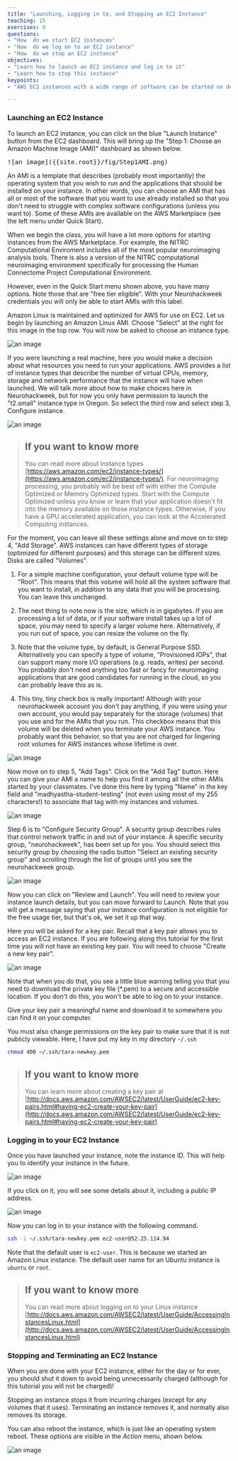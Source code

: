 ```yaml
---
title: "Launching, Logging in to, and Stopping an EC2 Instance"
teaching: 15 
exercises: 0 
questions:
- "How  do we start EC2 instances"
- "How  do we log on to an EC2 instance"
- "How  do we stop an EC2 instance"
objectives: 
- "Learn how to launch an EC2 instance and log in to it"
- "Learn how to stop this instance"
keypoints: 
- "AWS EC2 instances with a wide range of software can be started on demand"

---
```



### Launching an EC2 Instance

To launch an EC2 instance, you can click on the blue "Launch Instance"
button from the EC2 dashboard. This will bring up the "Step 1: Choose
an Amazon Machine Image (AMI)" dashboard as shown below.

<kbd>
![an image]({{site.root}}/fig/Step1AMI.png)
</kbd>

An AMI is a template that describes (probably most importantly) the
operating system that you wish to run and the applications that should
be installed on your instance. In other words, you can choose an AMI
that has all or most of the software that you want to use already
installed so that you don't need to struggle with complex software
configurations (unless you want to). Some of these AMIs are available
on the AWS Marketplace (see the left menu under Quick Start).

When we begin the class, you will have a lot more options for starting
instances from the AWS Marketplace. For example, the NITRC
Computational Enviroment includes all of the most popular neuroimaging
analysis tools. There is also a version  of the NITRC computational
neuroimaging environment specifically for processing the
Human Connectome Project Computational Environment. 

However, even in the Quick Start menu shown above, you have many
options. Note those that are "free tier eligible". With your
Neurohackweek credentials you will only be able to start AMIs with
this label.

Amazon Linux is maintained and optimized for AWS for use on EC2. Let
us begin by launching an Amazon Linux AMI. Choose "Select" at the
right for this image in the top row. You will now be asked to choose
an instance type.

![an image]({{site.root}}/fig/Step1AMI.png)

If you were launching a real machine, here you would make a decision
about what resources you need to run your applications. AWS provides a
list of instance types that describe the number of virtual CPUs,
memory, storage and network performance that the instance will have
when launched. We will talk more about how to make choices here in
Neurohackweek, but for now you only have permission to launch the
"t2.small" instance type in Oregon. So select the third row and
select step 3, Configure instance. 

![an image]({{site.root}}/fig/Step2Type.png)

>## If you want to know more 
>You can read more about instance types 
>[https://aws.amazon.com/ec2/instance-types/](https://aws.amazon.com/ec2/instance-types/).
>For neuroimaging processing, you probably will be best off with
>either the Compute Optimized or Memory Optimized types. Start with
>the Compute Optimized unless you know or learn that your application
>doesn't fit into the memory available on those instance
>types. Otherwise, if you have a GPU accelerated application, you can
>look at the Accelerated Computing instances.


For the moment, you can leave all these settings alone and move on to
step 4, "Add Storage". AWS instances can have different types of
storage (optimized for different purposes) and this storage can be
different sizes. Disks are called "Volumes". 

1. For a simple machine configuration, your default volume type will
   be "Root". This means that this volume will hold all the system
   software that you want to install, in addition to any data that you
   will be processing. You can leave this unchanged.

2. The next thing to note now is the size, which is in
   gigabytes. If you are processing a lot of data, or if your software
   install takes up a lot of space, you may need to specify a larger
   volume here. Alternatively, if you run out of space, you can resize
   the volume on the fly.

3. Note that the volume type, by default, is General Purpose
   SSD. Alternatively you can specify a type of volume, "Provisioned
   IOPs", that can support many more I/O operations (e.g. reads,
   writes) per second. You probably don't need anything too fast or
   fancy for neuroimaging applications that are good candidates for
   running in the cloud, so you can probably leave this as is.

4. This tiny, tiny check box is really important! Although with your
   neurohackweek account you don't pay anything, if you were using
   your own account, you would pay separately for the storage
   (volumes) that you use and for the AMIs that you run. This checkbox
   means that this volume will be deleted when you terminate your AWS
   instance. You probably want this behavior, so that you are not
   charged for lingering root volumes for AWS instances whose lifetime
   is over.

![an image]({{site.root}}/fig/Step4Storage.png)

Now move on to step 5, "Add Tags". Click on the "Add Tag" button.
Here you can give your AMI a name to help you find it among all the
other AMIs started by your classmates. I've done this here by typing
"Name" in the key field and "madhyastha-student-testing" (not even
using most of my 255 characters!) to associate that tag with my
instances and volumes.

![an image]({{site.root}}/fig/Step5Tags.png)

Step 6 is to "Configure Security Group". A security group describes
rules that control network traffic in and out of your instance. A
specific security group, "neurohackweek", has been set up for you. You
should select this security group by choosing the radio button "Select
an existing security group" and scrolling through the list of groups
until you see the neurohackweek group.

![an image]({{site.root}}/fig/Step6SecurityGroup.png)

Now you can click on "Review and Launch".
You will need to review your instance launch details, but you can move
forward to Launch. Note that you will get a message saying that your
instance configuration is not eligible for the free usage tier, but
that's ok, we set it up that way.

Here you will be asked for a key pair. Recall that a key pair allows
you to access an EC2 instance. If you are following along this
tutorial for the first time you will not have an existing key
pair. You will need to choose "Create a new key pair".

![an image]({{site.root}}/fig/KeyPair.png)

Note that when you do that, you see a little blue warning telling you
that you need to download the private key file (*.pem) to a secure and
accessible location. If you don't do this, you won't be able to log on
to your instance.

Give your key pair a meaningful name  and download it to somewhere you
can find it on your computer.

You must also change permissions on the key pair to make sure that it
is not publicly viewable. Here, I have put my key in my directory `~/.ssh`

```bash
chmod 400 ~/.ssh/tara-newkey.pem
```
>## If you want to know more
> You can learn more about creating a key pair at
>[http://docs.aws.amazon.com/AWSEC2/latest/UserGuide/ec2-key-pairs.html#having-ec2-create-your-key-pair](http://docs.aws.amazon.com/AWSEC2/latest/UserGuide/ec2-key-pairs.html#having-ec2-create-your-key-pair)

### Logging in to your EC2 Instance

Once you have launched your instance, note the instance ID. This will
help you to identify your instance in the future. 

![an image]({{site.root}}/fig/InstanceID.png)

If you click on it, 
you will see some details about it, including a public IP address. 

![an image]({{site.root}}/fig/IPAddress.png)

Now you can log in to your instance with the following command.

```bash
ssh -i ~/.ssh/tara-newkey.pem ec2-user@52.25.114.94
```
Note that the default user is `ec2-user`. This is because we started
an Amazon Linux instance. The default user name for an Ubuntu instance
is `ubuntu` or `root`.


>## If you want to know more 
>You can read more about logging on to your Linux instance
>[http://docs.aws.amazon.com/AWSEC2/latest/UserGuide/AccessingInstancesLinux.html](http://docs.aws.amazon.com/AWSEC2/latest/UserGuide/AccessingInstancesLinux.html)

### Stopping and Terminating an EC2 Instance
When you are done with your EC2 instance, either for the day or for
ever, you should shut it down to avoid being unnecessarily charged
(although for this tutorial you will not be charged)!

Stopping an instance stops it from incurring charges (except for any
volumes that it uses). Terminating an instance removes it, and
normally also removes its storage.

You can also reboot the instance, which is just like an operating
system reboot. These options are visible in the *Action* menu,
shown below.

![an image]({{site.root}}/fig/ActionsIn.png)
